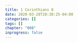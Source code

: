 ```yaml
---
title: 1 Corinthians 8
date: 2020-03-28T20:30:25-04:00
categories: []
tags: []
chapter: "008"
inprogress: false
---
```


